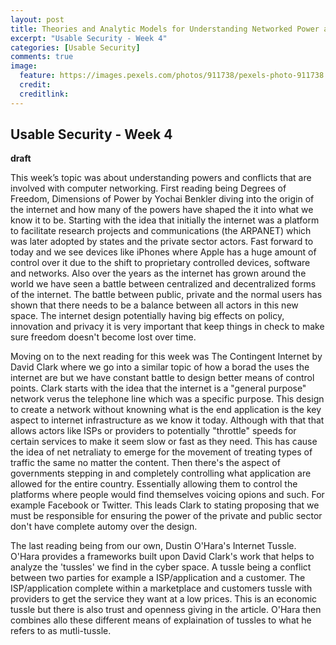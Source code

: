 ```yaml
---
layout: post
title: Theories and Analytic Models for Understanding Networked Power and Conflict
excerpt: "Usable Security - Week 4"
categories: [Usable Security]
comments: true
image:
  feature: https://images.pexels.com/photos/911738/pexels-photo-911738.jpeg?auto=compress&cs=tinysrgb&dpr=3&h=750&w=1260
  credit: 
  creditlink: 
---
```

## Usable Security - Week 4

**draft**

This week’s topic was about understanding powers and conflicts that are involved with computer networking. First reading being Degrees of Freedom, Dimensions of Power by Yochai Benkler diving into the origin of the internet and how many of the powers have shaped the it into what we know it to be. Starting with the idea that initially the internet was a platform to facilitate research projects and communications (the ARPANET) which was later adopted by states and the private sector actors. Fast forward to today and we see devices like iPhones where Apple has a huge amount of control over it due to the shift to proprietary controlled devices, software and networks. Also over the years as the internet has grown around the world we have seen a battle between centralized and decentralized forms of the internet. The battle between public, private and the normal users has shown that there needs to be a balance between all actors in this new space. The internet design potentially having big effects on policy, innovation and privacy it is very important that keep things in check to make sure freedom doesn't become lost over time.

Moving on to the next reading for this week was The Contingent Internet by David Clark where we go into a similar topic of how a borad the uses the internet are but we have constant battle to design better means of control points. Clark starts with the idea that the internet is a "general purpose" network verus the telephone line which was a specific purpose. This design to create a network without knowning what is the end application is the key aspect to internet infrastructure as we know it today. Although with that that allows actors like ISPs or providers to potentially "throttle" speeds for certain services to make it seem slow or fast as they need. This has cause the idea of net netraliaty to emerge for the movement of treating types of traffic the same no matter the content. Then there's the aspect of governments stepping in and completely controlling what application are allowed for the entire country. Essentially allowing them to control the platforms where people would find themselves voicing opions and such. For example Facebook or Twitter. This leads Clark to stating proposing that we must be responsible for ensuring the power of the private and public sector don't have complete automy over the design.

The last reading being from our own, Dustin O'Hara's Internet Tussle. O'Hara provides a frameworks built upon David Clark's work that helps to analyze the 'tussles' we find in the cyber space. A tussle being a conflict between two parties for example a ISP/application and a customer. The ISP/application complete within a marketplace and customers tussle with providers to get the service they want at a low prices. This is an economic tussle but there is also trust and openness giving in the article. O'Hara then combines allo these different means of explaination of tussles to what he refers to as mutli-tussle.
